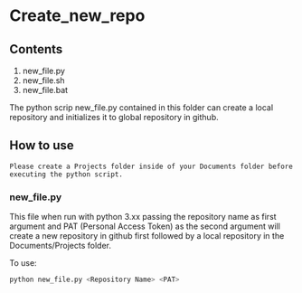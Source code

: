 # Create_new_repo

## Contents
1. new_file.py
2. new_file.sh
3. new_file.bat

The python scrip new_file.py contained in this folder can create a local repository and initializes it to global repository in github.

## How to use
``` Note
Please create a Projects folder inside of your Documents folder before executing the python script.
```
### new_file.py

This file when run with python 3.xx passing the repository name as first argument and PAT (Personal Access Token) as the second argument will create a new repository in github first followed by a local repository in the Documents/Projects folder.

To use:

``` Python
python new_file.py <Repository Name> <PAT>
```
